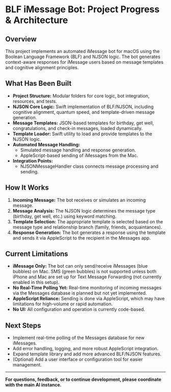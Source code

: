 # BLF iMessage Bot: Project Progress & Architecture

## Overview
This project implements an automated iMessage bot for macOS using the Boolean Language Framework (BLF) and NJSON logic. The bot generates context-aware responses for iMessage users based on message templates and cognitive alignment principles.

## What Has Been Built
- **Project Structure:** Modular folders for core logic, bot integration, resources, and tests.
- **NJSON Core Logic:** Swift implementation of BLF/NJSON, including cognitive alignment, quantum speed, and template-driven message generation.
- **Message Templates:** JSON-based templates for birthday, get well, congratulations, and check-in messages, loaded dynamically.
- **Template Loader:** Swift utility to load and provide templates to the NJSON logic.
- **Automated Message Handling:**
  - Simulated message handling and response generation.
  - AppleScript-based sending of iMessages from the Mac.
- **Integration Points:**
  - NJSONMessageHandler class connects message processing and sending.

## How It Works
1. **Incoming Message:** The bot receives or simulates an incoming message.
2. **Message Analysis:** The NJSON logic determines the message type (birthday, get well, etc.) using keyword matching.
3. **Template Selection:** The appropriate template is selected based on the message type and relationship branch (family, friends, acquaintances).
4. **Response Generation:** The bot generates a response using the template and sends it via AppleScript to the recipient in the Messages app.

## Current Limitations
- **iMessage Only:** The bot can only send/receive iMessages (blue bubbles) on Mac. SMS (green bubbles) is not supported unless both iPhone and Mac are set up for Text Message Forwarding (not currently enabled in this setup).
- **No Real-Time Polling Yet:** Real-time monitoring of incoming messages via the Messages database is planned but not yet implemented.
- **AppleScript Reliance:** Sending is done via AppleScript, which may have limitations for high-volume or rapid automation.
- **No UI:** All configuration and operation is currently code-based.

## Next Steps
- Implement real-time polling of the Messages database for new iMessages.
- Add error handling, logging, and more robust AppleScript integration.
- Expand template library and add more advanced BLF/NJSON features.
- (Optional) Add a user interface or configuration tool for easier management.

---

**For questions, feedback, or to continue development, please coordinate with the main AI instance.** 